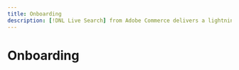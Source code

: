 ```yaml
---
title: Onboarding
description: [!DNL Live Search] from Adobe Commerce delivers a lightning fast, super-relevant, and intuitive search experience.
---
```

# Onboarding